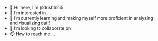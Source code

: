 - 👋 Hi there, I’m @drishti255
- 👀 I’m interested in ...
- 🌱 I’m currently learning and making myself more proficient in analyzing and  visualizing dat!!
- 💞️ I’m looking to collaborate on 
- 📫 How to reach me ...

<!---
drishti255/drishti255 is a ✨ special ✨ repository because its `README.md` (this file) appears on your GitHub profile.
You can click the Preview link to take a look at your changes.
--->
